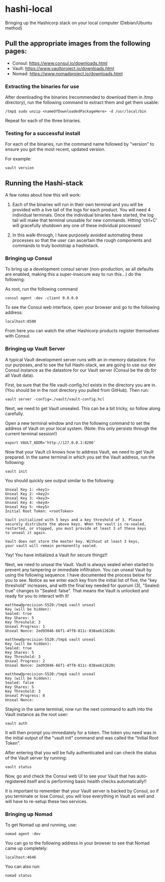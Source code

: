 # hashi-local 
Bringing up the Hashicorp stack on your local computer
(Debian/Ubuntu method)

## Pull the appropriate images from the following pages:

- Consul: https://www.consul.io/downloads.html
- Vault: https://www.vaultproject.io/downloads.html
- Nomad: https://www.nomadproject.io/downloads.html


### Extracting the binaries for use

After downloading the binaries (recommended to download them in /tmp directory),
run the following command to extract them and get them usable:

```
/tmp$ sudo unzip <nameOfDownloadedPackageHere> -d /usr/local/bin
```

Repeat for each of the three binaries.


### Testing for a successful install

For each of the binaries, run the command name followed by "version" to ensure you
got the most recent, updated version.

For example:
```
vault version
```


## Running the Hashi-stack

A few notes about how this will work:

1. Each of the binaries will run in their own terminal and you will be provided with 
a live tail of the logs for each product.  You will need 4 individual terminals.  Once
the individual binaries have started, the log tail will make that terminal unusable for
new commands. Hitting 'ctrl+C' will gracefully shutdown any one of these individual 
processes!

2. In this walk-through, I have purposely avoided automating these processes so that
the user can ascertain the rough components and commands to truly bootstrap a hashistack.



### Bringing up Consul

To bring up a development consul server (non-production, as all defaults are enabled,
making this a super-insecure way to run this...) do the following:

As root, run the following command

```
consul agent -dev -client 0.0.0.0
```

To see the Consul web interface, open your browser and go to the following address:

```
localhost:8500
```

From here you can watch the other Hashicorp products register themselves with Consul.



### Bringing up Vault Server

A typical Vault development server runs with an in-memory datastore. For our purposes,
and to see the full Hashi-stack, we are going to use our dev Consul instance as the 
datastore for our Vault server (Consul be the db for all Vault data).

First, be sure that the file vault-config.hcl exists in the directory you are in. 
(You should be in the root directory you pulled from GitHub).  Then run:

```
vault server -config=./vault/vault-config.hcl
```

Next, we need to get Vault unsealed.  This can be a bit tricky, so follow along carefully.

Open a new terminal window and run the following command to set the address of Vault
on your local system. (Note: this only persists through the current terminal session!)

```
export VAULT_ADDR='http://127.0.0.1:8200'
```

Now that your Vault cli knows how to address Vault, we need to get Vault prepared. In 
the same terminal in which you set the Vault address, run the following:

```
vault init
```

You should quickly see output similar to the following:

```
Unseal Key 1: <key1>
Unseal Key 2: <key2>
Unseal Key 3: <key3>
Unseal Key 4: <key4>
Unseal Key 5: <key5>
Initial Root Token: <rootToken>

Vault initialized with 5 keys and a key threshold of 3. Please
securely distribute the above keys. When the vault is re-sealed,
restarted, or stopped, you must provide at least 3 of these keys
to unseal it again.

Vault does not store the master key. Without at least 3 keys,
your vault will remain permanently sealed.
```

Yay!  You have initialized a Vault for secure thingz!!

Next, we need to unseal the Vault.  Vault is always sealed when
started to prevent any tampering or immediate infiltration. You
can unseal Vault by using the following sequence.  I have documented
the process below for you to see.  Notice as we enter each key from
the initial list of five, the "key threshold" increases, and with
the final key needed for quorum (3), "Sealed: true" changes to
"Sealed: false".  That means the Vault is unlocked and ready for you
to interact with it!

```
matthew@precision-5520:/tmp$ vault unseal
Key (will be hidden): 
Sealed: true
Key Shares: 5
Key Threshold: 3
Unseal Progress: 1
Unseal Nonce: 2ed93046-66f1-4ff8-811c-038aeb12628c

matthew@precision-5520:/tmp$ vault unseal
Key (will be hidden): 
Sealed: true
Key Shares: 5
Key Threshold: 3
Unseal Progress: 2
Unseal Nonce: 2ed93046-66f1-4ff8-811c-038aeb12628c

matthew@precision-5520:/tmp$ vault unseal
Key (will be hidden): 
Sealed: false
Key Shares: 5
Key Threshold: 3
Unseal Progress: 0
Unseal Nonce:
```

Staying in the same terminal, now run the next command to auth
into the Vault instance as the root user:

```
vault auth
```

It will then prompt you immediately for a token.  The token you 
need was in the initial output of the "vault init" command and
was called the "Initial Root Token".

After entering that you will be fully authenticated and can 
check the status of the Vault server by running:

```
vault status
```

Now, go and check the Consul web UI to see your Vault that has
auto-registered itself and is performing basic health checks
automatically!!

It is important to remember that your Vault server is backed
by Consul, so if you terminate or lose Consul, you will lose
everything in Vault as well and will have to re-setup these
two services.


### Bringing up Nomad

To get Nomad up and running, use: 

      
```
nomad agent -dev
```

You can go to the following address in your browser to see that
Nomad came up completely:

```
localhost:4646
```

You can also run:

```
nomad status
```
